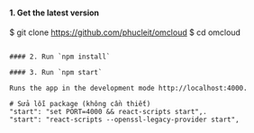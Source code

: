 
#### 1. Get the latest version
$ git clone https://github.com/phucleit/omcloud
$ cd omcloud
```

#### 2. Run `npm install`

#### 3. Run `npm start`

Runs the app in the development mode http://localhost:4000.

# Sửa lỗi package (không cần thiết)
"start": "set PORT=4000 && react-scripts start",.
"start": "react-scripts --openssl-legacy-provider start",